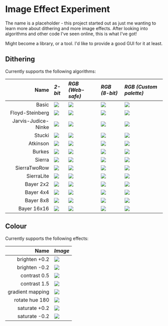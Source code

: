 # Image Effect Experiment

The name is a placeholder - this project started out as just me wanting to learn more about dithering and more image effects. After looking into algorithms and other code I've seen online, this is what I've got!

Might become a library, or a tool. I'd like to provide a good GUI for it at least.

## Dithering

Currently supports the following algorithms:

|            **Name** | *2-bit*                                         | *RGB (Web-safe)*                                    | *RGB (8-bit)*                                    | *RGB (Custom palette)*                                    |
| ------------------: | :---------------------------------------------- | :-------------------------------------------------- | :----------------------------------------------- | :-------------------------------------------------------- |
|               Basic | ![](./data/dither/basic-mono.png)               | ![](./data/dither/basic-web-safe.png)               | ![](./data/dither/basic-8-bit.png)               | ![](./data/dither/basic-custom-palette.png)               |
|     Floyd-Steinberg | ![](./data/dither/floyd-steinberg-mono.png)     | ![](./data/dither/floyd-steinberg-web-safe.png)     | ![](./data/dither/floyd-steinberg-8-bit.png)     | ![](./data/dither/floyd-steinberg-custom-palette.png)     |
| Jarvis-Judice-Ninke | ![](./data/dither/jarvis-judice-ninke-mono.png) | ![](./data/dither/jarvis-judice-ninke-web-safe.png) | ![](./data/dither/jarvis-judice-ninke-8-bit.png) | ![](./data/dither/jarvis-judice-ninke-custom-palette.png) |
|              Stucki | ![](./data/dither/stucki-mono.png)              | ![](./data/dither/stucki-web-safe.png)              | ![](./data/dither/stucki-8-bit.png)              | ![](./data/dither/stucki-custom-palette.png)              |
|            Atkinson | ![](./data/dither/atkinson-mono.png)            | ![](./data/dither/atkinson-web-safe.png)            | ![](./data/dither/atkinson-8-bit.png)            | ![](./data/dither/atkinson-custom-palette.png)            |
|              Burkes | ![](./data/dither/burkes-mono.png)              | ![](./data/dither/burkes-web-safe.png)              | ![](./data/dither/burkes-8-bit.png)              | ![](./data/dither/burkes-custom-palette.png)              |
|              Sierra | ![](./data/dither/sierra-mono.png)              | ![](./data/dither/sierra-web-safe.png)              | ![](./data/dither/sierra-8-bit.png)              | ![](./data/dither/sierra-custom-palette.png)              |
|        SierraTwoRow | ![](./data/dither/sierra-two-row-mono.png)      | ![](./data/dither/sierra-two-row-web-safe.png)      | ![](./data/dither/sierra-two-row-8-bit.png)      | ![](./data/dither/sierra-two-row-custom-palette.png)      |
|          SierraLite | ![](./data/dither/sierra-lite-mono.png)         | ![](./data/dither/sierra-lite-web-safe.png)         | ![](./data/dither/sierra-lite-8-bit.png)         | ![](./data/dither/sierra-lite-custom-palette.png)         |
|           Bayer 2x2 | ![](./data/dither/bayer-2x2-mono.png)           | ![](./data/dither/bayer-2x2-web-safe.png)           | ![](./data/dither/bayer-2x2-8-bit.png)           | ![](./data/dither/bayer-2x2-custom-palette.png)           |
|           Bayer 4x4 | ![](./data/dither/bayer-4x4-mono.png)           | ![](./data/dither/bayer-4x4-web-safe.png)           | ![](./data/dither/bayer-4x4-8-bit.png)           | ![](./data/dither/bayer-4x4-custom-palette.png)           |
|           Bayer 8x8 | ![](./data/dither/bayer-8x8-mono.png)           | ![](./data/dither/bayer-8x8-web-safe.png)           | ![](./data/dither/bayer-8x8-8-bit.png)           | ![](./data/dither/bayer-8x8-custom-palette.png)           |
|         Bayer 16x16 | ![](./data/dither/bayer-16x16-mono.png)         | ![](./data/dither/bayer-16x16-web-safe.png)         | ![](./data/dither/bayer-16x16-8-bit.png)         | ![](./data/dither/bayer-16x16-custom-palette.png)         |

## Colour

Currently supports the following effects:

|         **Name** | *Image*                             |
| ---------------: | ----------------------------------- |
|    brighten +0.2 | ![](./data/colour/brighten+0.2.png) |
|    brighten -0.2 | ![](./data/colour/brighten-0.2.png) |
|     contrast 0.5 | ![](./data/colour/contrast.0.5.png) |
|     contrast 1.5 | ![](./data/colour/contrast.1.5.png) |
| gradient mapping | ![](./data/colour/gradient-mapped.png) |
|   rotate hue 180 | ![](./data/colour/rotate-hue-180.png) |
|    saturate +0.2 | ![](./data/colour/saturate+0.2.png) |
|    saturate -0.2 | ![](./data/colour/saturate-0.2.png) |